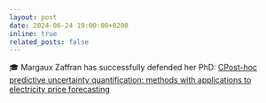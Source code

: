 ```yaml
---
layout: post
date: 2024-06-24 19:00:00+0200
inline: true
related_posts: false
---
```


:mortar_board: Margaux Zaffran has successfully defended her PhD: [CPost-hoc predictive uncertainty
quantification: methods with applications to electricity price forecasting](https://mzaffran.github.io/assets/files/Zaffran_PhD_Manuscript.pdf) 
